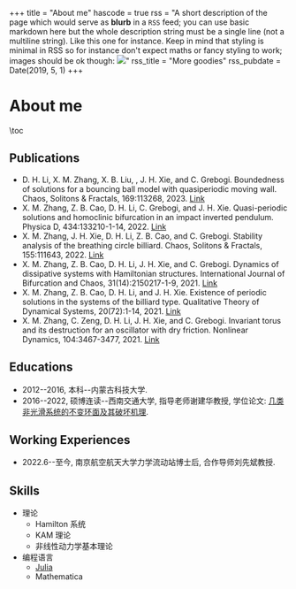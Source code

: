+++
title = "About me"
hascode = true
rss = "A short description of the page which would serve as **blurb** in a `RSS` feed; you can use basic markdown here but the whole description string must be a single line (not a multiline string). Like this one for instance. Keep in mind that styling is minimal in RSS so for instance don't expect maths or fancy styling to work; images should be ok though: ![](https://upload.wikimedia.org/wikipedia/en/b/b0/Rick_and_Morty_characters.jpg)"
rss_title = "More goodies"
rss_pubdate = Date(2019, 5, 1)
+++

# About me

\toc

## Publications

-  D. H. Li, X. M. Zhang, X. B. Liu, , J. H. Xie, and C. Grebogi. Boundedness of solutions for a bouncing ball model with quasiperiodic moving wall. Chaos, Solitons & Fractals, 169:113268, 2023. [Link](https://doi.org/10.1016/j.chaos.2023.113268)
-  X. M. Zhang, Z. B. Cao, D. H. Li, C. Grebogi, and J. H. Xie. Quasi-periodic solutions and homoclinic bifurcation in an impact inverted pendulum. Physica D, 434:133210-1-14, 2022. [Link](https://doi.org/10.1016/j.physd.2022.133210)
-  X. M. Zhang, J. H. Xie, D. H. Li, Z. B. Cao, and C. Grebogi. Stability analysis of the breathing circle billiard. Chaos, Solitons & Fractals, 155:111643, 2022. [Link](https://doi.org/10.1016/j.chaos.2021.111643)
-  X. M. Zhang, Z. B. Cao, D. H. Li, J. H. Xie, and C. Grebogi. Dynamics of dissipative systems with Hamiltonian structures. International Journal of Bifurcation and Chaos, 31(14):2150217-1-9, 2021. [Link](https://doi.org/10.1142/S0218127421502175)
-  X. M. Zhang, Z. B. Cao, D. H. Li, and J. H. Xie. Existence of periodic solutions in the systems of the billiard type. Qualitative Theory of Dynamical Systems, 20(72):1-14, 2021. [Link](https://link.springer.com/article/10.1007/s12346-021-00514-5)
-  X. M. Zhang, C. Zeng, D. H. Li, J. H. Xie, and C. Grebogi. Invariant torus and its destruction for an oscillator with dry friction. Nonlinear Dynamics, 104:3467-3477, 2021. [Link](https://link.springer.com/article/10.1007/s11071-021-06492-2)


## Educations

* 2012--2016, 本科--内蒙古科技大学.
* 2016--2022, 硕博连读--西南交通大学, 指导老师谢建华教授, 学位论文: [几类非光滑系统的不变环面及其破坏机理](/files/Phd-thesis.pdf).

## Working Experiences

* 2022.6--至今, 南京航空航天大学力学流动站博士后, 合作导师刘先斌教授.

  
## Skills

* 理论
  * Hamilton 系统
  * KAM 理论
  * 非线性动力学基本理论
* 编程语言
  * [Julia](https://julialang.org)
  * Mathematica

<!-- ## Hobits

* 阅读
* 游戏
* 口琴 -->